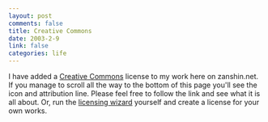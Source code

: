 ```yaml
--- 
layout: post
comments: false
title: Creative Commons
date: 2003-2-9
link: false
categories: life
---
```

I have added a <a href="http://creativecommons.org" target="_blank">Creative Commons</a> license to my work here on zanshin.net. If you manage to scroll all the way to the bottom of this page you'll see the icon and attribution line. Please feel free to follow the link and see what it is all about. Or, run the <a href="http://creativecommons.org/license" target="_blank">licensing wizard</a> yourself and create a license for your own works.
